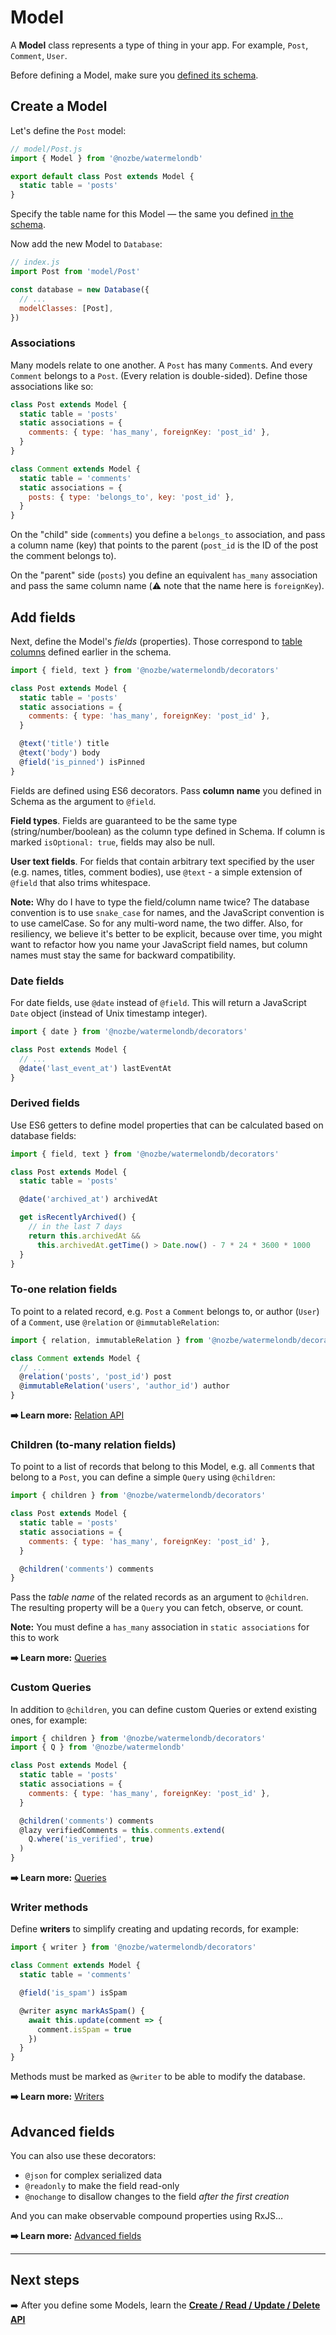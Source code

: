 # Model

A **Model** class represents a type of thing in your app. For example, `Post`, `Comment`, `User`.

Before defining a Model, make sure you [defined its schema](./Schema.md).

## Create a Model

Let's define the `Post` model:

```js
// model/Post.js
import { Model } from '@nozbe/watermelondb'

export default class Post extends Model {
  static table = 'posts'
}
```

Specify the table name for this Model — the same you defined [in the schema](./Schema.md).

Now add the new Model to `Database`:

```js
// index.js
import Post from 'model/Post'

const database = new Database({
  // ...
  modelClasses: [Post],
})
```

### Associations

Many models relate to one another. A `Post` has many `Comment`s. And every `Comment` belongs to a `Post`. (Every relation is double-sided). Define those associations like so:

```js
class Post extends Model {
  static table = 'posts'
  static associations = {
    comments: { type: 'has_many', foreignKey: 'post_id' },
  }
}

class Comment extends Model {
  static table = 'comments'
  static associations = {
    posts: { type: 'belongs_to', key: 'post_id' },
  }
}
```

On the "child" side (`comments`) you define a `belongs_to` association, and pass a column name (key) that points to the parent (`post_id` is the ID of the post the comment belongs to).

On the "parent" side (`posts`) you define an equivalent `has_many` association and pass the same column name (⚠️ note that the name here is `foreignKey`).

## Add fields

Next, define the Model's _fields_ (properties). Those correspond to [table columns](./Schema.md) defined earlier in the schema.

```js
import { field, text } from '@nozbe/watermelondb/decorators'

class Post extends Model {
  static table = 'posts'
  static associations = {
    comments: { type: 'has_many', foreignKey: 'post_id' },
  }

  @text('title') title
  @text('body') body
  @field('is_pinned') isPinned
}
```

Fields are defined using ES6 decorators. Pass **column name** you defined in Schema as the argument to `@field`.

**Field types**. Fields are guaranteed to be the same type (string/number/boolean) as the column type defined in Schema. If column is marked `isOptional: true`, fields may also be null.

**User text fields**. For fields that contain arbitrary text specified by the user (e.g. names, titles, comment bodies), use `@text` - a simple extension of `@field` that also trims whitespace.

**Note:** Why do I have to type the field/column name twice? The database convention is to use `snake_case` for names, and the JavaScript convention is to use camelCase. So for any multi-word name, the two differ. Also, for resiliency, we believe it's better to be explicit, because over time, you might want to refactor how you name your JavaScript field names, but column names must stay the same for backward compatibility.

### Date fields

For date fields, use `@date` instead of `@field`. This will return a JavaScript `Date` object (instead of Unix timestamp integer).

```js
import { date } from '@nozbe/watermelondb/decorators'

class Post extends Model {
  // ...
  @date('last_event_at') lastEventAt
}
```

### Derived fields

Use ES6 getters to define model properties that can be calculated based on database fields:

```js
import { field, text } from '@nozbe/watermelondb/decorators'

class Post extends Model {
  static table = 'posts'

  @date('archived_at') archivedAt

  get isRecentlyArchived() {
    // in the last 7 days
    return this.archivedAt &&
      this.archivedAt.getTime() > Date.now() - 7 * 24 * 3600 * 1000
  }
}
```

### To-one relation fields

To point to a related record, e.g. `Post` a `Comment` belongs to, or author (`User`) of a `Comment`, use `@relation` or `@immutableRelation`:

```js
import { relation, immutableRelation } from '@nozbe/watermelondb/decorators'

class Comment extends Model {
  // ...
  @relation('posts', 'post_id') post
  @immutableRelation('users', 'author_id') author
}
```

**➡️ Learn more:** [Relation API](./Relation.md)

### Children (to-many relation fields)

To point to a list of records that belong to this Model, e.g. all `Comment`s that belong to a `Post`, you can define a simple `Query` using `@children`:

```js
import { children } from '@nozbe/watermelondb/decorators'

class Post extends Model {
  static table = 'posts'
  static associations = {
    comments: { type: 'has_many', foreignKey: 'post_id' },
  }

  @children('comments') comments
}
```

Pass the _table name_ of the related records as an argument to `@children`. The resulting property will be a `Query` you can fetch, observe, or count.

**Note:** You must define a `has_many` association in `static associations` for this to work

**➡️ Learn more:** [Queries](./Query.md)

### Custom Queries

In addition to `@children`, you can define custom Queries or extend existing ones, for example:

```js
import { children } from '@nozbe/watermelondb/decorators'
import { Q } from '@nozbe/watermelondb'

class Post extends Model {
  static table = 'posts'
  static associations = {
    comments: { type: 'has_many', foreignKey: 'post_id' },
  }

  @children('comments') comments
  @lazy verifiedComments = this.comments.extend(
    Q.where('is_verified', true)
  )
}
```

**➡️ Learn more:** [Queries](./Query.md)

### Writer methods

Define **writers** to simplify creating and updating records, for example:

```js
import { writer } from '@nozbe/watermelondb/decorators'

class Comment extends Model {
  static table = 'comments'

  @field('is_spam') isSpam

  @writer async markAsSpam() {
    await this.update(comment => {
      comment.isSpam = true
    })
  }
}
```

Methods must be marked as `@writer` to be able to modify the database.

**➡️ Learn more:** [Writers](./Writers.md)

## Advanced fields

You can also use these decorators:

- `@json` for complex serialized data
- `@readonly` to make the field read-only
- `@nochange` to disallow changes to the field _after the first creation_

And you can make observable compound properties using RxJS...

**➡️ Learn more:** [Advanced fields](./Advanced/AdvancedFields.md)

* * *

## Next steps

➡️ After you define some Models, learn the [**Create / Read / Update / Delete API**](./CRUD.md)
